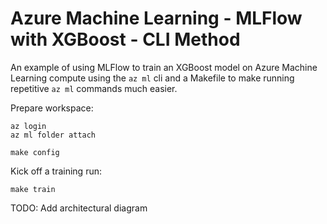# Azure Machine Learning - MLFlow with XGBoost - CLI Method
An example of using MLFlow to train an XGBoost model on Azure Machine Learning compute using the `az ml` cli and a Makefile to make running repetitive `az ml` commands much easier.

Prepare workspace:
```shell
az login
az ml folder attach

make config
```

Kick off a training run:
```shell
make train
```

TODO: Add architectural diagram
